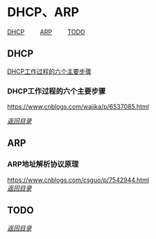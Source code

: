 # DHCP、ARP  
[DHCP](#DHCP)  &emsp;&emsp;  [ARP](#ARP)  &emsp;&emsp;  [TODO](#TODO)    


## DHCP  
[DHCP工作过程的六个主要步骤](#DHCP工作过程的六个主要步骤)  &emsp;&emsp;      

### DHCP工作过程的六个主要步骤  
https://www.cnblogs.com/wajika/p/6537085.html  

[*返回目录*](#DHCP-ARP)  &emsp;&emsp;&emsp;&emsp;  



## ARP  
### ARP地址解析协议原理  
https://www.cnblogs.com/csguo/p/7542944.html  
[*返回目录*](#DHCP-ARP)  &emsp;&emsp;&emsp;&emsp;  




## TODO  

[*返回目录*](#DHCP-ARP)  &emsp;&emsp;&emsp;&emsp;  







